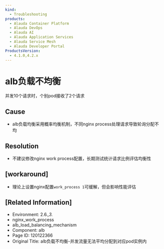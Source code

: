 ```yaml
---
kind:
  - Troubleshooting
products:
  - Alauda Container Platform
  - Alauda DevOps
  - Alauda AI
  - Alauda Application Services
  - Alauda Service Mesh
  - Alauda Developer Portal
ProductsVersion:
  - 4.1.0,4.2.x
---
```

<!-- A type of document that involves encountering a fault, diagnosing it, performing root cause analysis, and providing solutions. -->

# alb负载不均衡

并发10个请求时，个别pod接收了2个请求

## Cause
- alb负载均衡采用概率均衡机制，不同nginx process处理请求导致轮询分配不均

## Resolution
- 不建议修改nginx work process配置，长期测试统计请求比例评估均衡性

## [workaround]
- 理论上设置nginx配置`work_process 1`可缓解，但会影响性能评估

## [Related Information]
- Environment: 2.6.*,3.*
- nginx_work_process
- alb_load_balancing_mechanism
- Component: alb
- Page ID: 120122366
- Original Title: alb负载不均衡-并发流量无法平均分配到对应pod实例内
